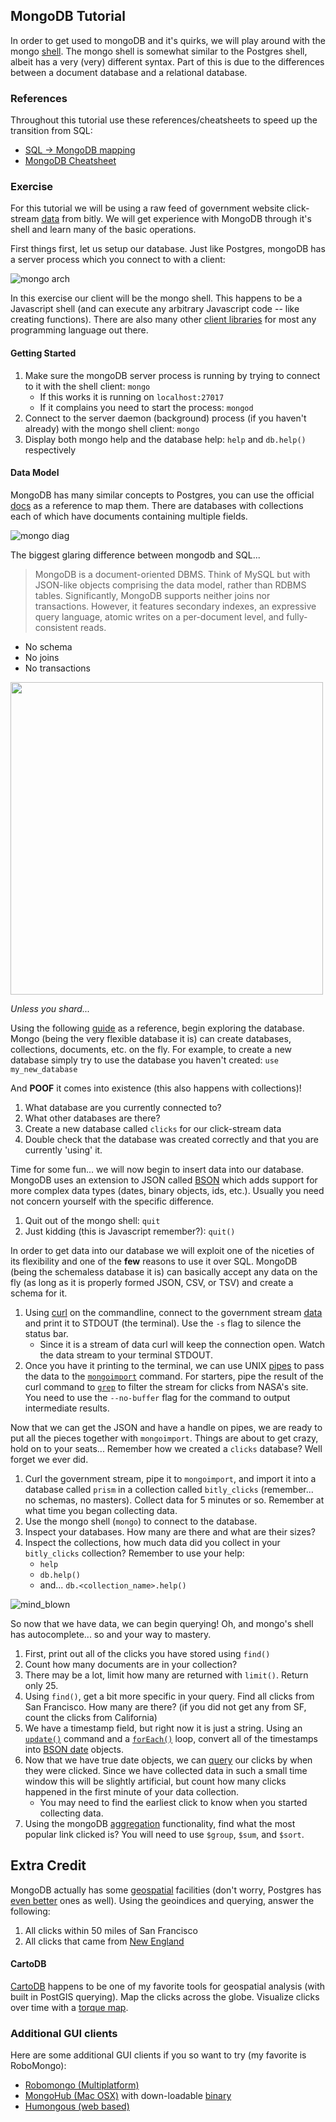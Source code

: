 ## MongoDB Tutorial

In order to get used to mongoDB and it's quirks, we will play around with the mongo [shell](http://docs.mongodb.org/v2.2/mongo/).  The mongo shell is somewhat similar to the Postgres shell, albeit has a very (very) different syntax.  Part of this is due to the differences between a document database and a relational database.

### References

Throughout this tutorial use these references/cheatsheets to speed up the transition from SQL:
* [SQL -> MongoDB mapping][1]
* [MongoDB Cheatsheet][2]

### Exercise

For this tutorial we will be using a raw feed of government website click-stream [data][11] from bitly.  We will get experience with MongoDB through it's shell and learn many of the basic operations.

First things first, let us setup our database.  Just like Postgres, mongoDB has a server process which you connect to with a client:

![mongo arch][3]

In this exercise our client will be the mongo shell.  This happens to be a Javascript shell (and can execute any arbitrary Javascript code -- like creating functions). There are also many other [client libraries][4] for most any programming language out there.

#### Getting Started

1. Make sure the mongoDB server process is running by trying to connect to it with the shell client: `mongo`
    * If this works it is running on `localhost:27017`
    * If it complains you need to start the process: `mongod`
2. Connect to the server daemon (background) process (if you haven't already) with the mongo shell client: `mongo`
3. Display both mongo help and the database help: `help` and `db.help()` respectively

#### Data Model

MongoDB has many similar concepts to Postgres, you can use the official [docs][1] as a reference to map them.  There are databases with collections each of which have documents containing multiple fields.

![mongo diag][5]

The biggest glaring difference between mongodb and SQL...

> MongoDB is a document-oriented DBMS. Think of MySQL but with JSON-like objects comprising the data model, rather than RDBMS tables. Significantly, MongoDB supports neither joins nor transactions. However, it features secondary indexes, an expressive query language, atomic writes on a per-document level, and fully-consistent reads.

* No schema
* No joins
* No transactions

<img src="http://www.thevisualist.org/wp-content/uploads/2013/05/Butcher_GodsMasters_HighRes.jpg" height=500>

_Unless you shard..._

Using the following [guide][6] as a reference, begin exploring the database. Mongo (being the very flexible database it is) can create databases, collections, documents, etc. on the fly.  For example, to create a new database simply try to use the database you haven't created: `use my_new_database`

And __POOF__ it comes into existence (this also happens with collections)!

1. What database are you currently connected to?
2. What other databases are there?
3. Create a new database called `clicks` for our click-stream data
4. Double check that the database was created correctly and that you are currently 'using' it.

Time for some fun... we will now begin to insert data into our database.  MongoDB uses an extension to JSON called [BSON](http://www.mongodb.com/json-and-bson) which adds support for more complex data types (dates, binary objects, ids, etc.).  Usually you need not concern yourself with the specific difference.

1. Quit out of the mongo shell: `quit`
2. Just kidding (this is Javascript remember?): `quit()`

In order to get data into our database we will exploit one of the niceties of its flexibility and one of the __few__ reasons to use it over SQL.  MongoDB (being the schemaless database it is) can basically accept any data on the fly (as long as it is properly formed JSON, CSV, or TSV) and create a schema for it.

1. Using [curl][7] on the commandline, connect to the government stream [data][11] and print it to STDOUT (the terminal). Use the `-s` flag to silence the status bar. 
    * Since it is a stream of data curl will keep the connection open.  Watch the data stream to your terminal STDOUT.
2. Once you have it printing to the terminal, we can use UNIX [pipes][10] to pass the data to the [`mongoimport`][9] command.  For starters, pipe the result of the curl command to [`grep`][12] to filter the stream for clicks from NASA's site.  You need to use the `--no-buffer` flag for the command to output intermediate results.

Now that we can get the JSON and have a handle on pipes, we are ready to put all the pieces together with `mongoimport`.  Things are about to get crazy, hold on to your seats...  Remember how we created a `clicks` database?  Well forget we ever did.

1. Curl the government stream, pipe it to `mongoimport`, and import it into a database called `prism` in a collection called `bitly_clicks` (remember... no schemas, no masters). Collect data for 5 minutes or so. Remember at what time you began collecting data.
2. Use the mongo shell (`mongo`) to connect to the database.
3. Inspect your databases.  How many are there and what are their sizes?
4. Inspect the collections, how much data did you collect in your `bitly_clicks` collection? Remember to use your help: 
    * `help`
    * `db.help()`
    * and... `db.<collection_name>.help()`

![mind_blown](http://i.imgur.com/j74SykU.gif)

So now that we have data, we can begin querying! Oh, and mongo's shell has autocomplete... so <TAB> and <TAB> <TAB> your way to mastery.

1. First, print out all of the clicks you have stored using `find()`
1. Count how many documents are in your collection?
2. There may be a lot, limit how many are returned with `limit()`. Return only 25.
3. Using `find()`, get a bit more specific in your query.  Find all clicks from San Francisco.  How many are there? (if you did not get any from SF, count the clicks from California)
4. We have a timestamp field, but right now it is just a string.  Using an [`update()`][14] command and a [`forEach()`][16] loop, convert all of the timestamps into [BSON date][15] objects.
5. Now that we have true date objects, we can [query][17] our clicks by when they were clicked.  Since we have collected data in such a small time window this will be slightly artificial, but count how many clicks happened in the first minute of your data collection.
    * You may need to find the earliest click to know when you started collecting data.
2. Using the mongoDB [aggregation][13] functionality, find what the most popular link clicked is? You will need to use `$group`, `$sum`, and `$sort`.

## Extra Credit

MongoDB actually has some [geospatial][19] facilities (don't worry, Postgres has [even better][18] ones as well).  Using the geoindices and querying, answer the following:
1. All clicks within 50 miles of San Francisco
2. All clicks that came from [New England](http://en.wikipedia.org/wiki/New_England)

#### CartoDB

[CartoDB][20] happens to be one of my favorite tools for geospatial analysis (with built in PostGIS querying).  Map the clicks across the globe.  Visualize clicks over time with a [torque map][21].

### Additional GUI clients

Here are some additional GUI clients if you so want to try (my favorite is RoboMongo):
* [Robomongo (Multiplatform)](http://robomongo.org/)
* [MongoHub (Mac OSX)](https://github.com/fotonauts/MongoHub-Mac) with down-loadable [binary](https://mongohub.s3.amazonaws.com/MongoHub.zip)
* [Humongous (web based)](https://github.com/bagwanpankaj/humongous)

[1]: http://docs.mongodb.org/manual/reference/sql-comparison/
[2]: https://blog.codecentric.de/files/2012/12/MongoDB-CheatSheet-v1_0.pdf
[3]: http://www.infoq.com/resource/articles/mongodb-java-php-python/en/resources/non-sharded-client-connection.png
[4]: http://docs.mongodb.org/ecosystem/drivers/
[5]: http://assets.zipfianacademy.com/data/images/mongo_diagram.png
[6]: http://docs.mongodb.org/manual/tutorial/getting-started/
[7]: http://httpkit.com/resources/HTTP-from-the-Command-Line/
[8]: http://www.bayareabikeshare.com/stations/json
[9]: http://docs.mongodb.org/manual/reference/program/mongoimport/#use
[10]: http://www.ee.surrey.ac.uk/Teaching/Unix/unix3.html
[11]: http://www.usa.gov/About/developer-resources/1usagov.shtml
[12]: http://www.tutorialspoint.com/unix/unix-pipes-filters.htm
[13]: http://docs.mongodb.org/manual/reference/sql-aggregation-comparison/
[14]: http://stackoverflow.com/a/2900761
[15]: http://armyofrobots.tumblr.com/post/12645585096/query-mongodb-using-timestamp
[16]: http://stackoverflow.com/a/16918970
[17]: http://cookbook.mongodb.org/patterns/date_range/
[18]: http://postgis.net/
[19]: http://docs.mongodb.org/manual/administration/indexes-geo/
[20]: http://cartodb.com/
[21]: http://blog.cartodb.com/post/66687861735/torque-is-live-try-it-on-your-cartodb-maps-today